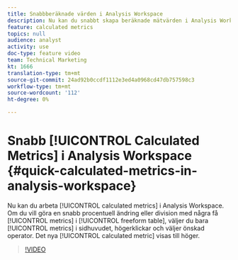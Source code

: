 ```yaml
---
title: Snabbberäknade värden i Analysis Workspace
description: Nu kan du snabbt skapa beräknade mätvärden i Analysis Workspace.  Om du vill göra en snabb procentuell ändring eller division med några mätvärden i frihandstabellen väljer du bara mätvärdena i huvudet, högerklickar och väljer den operator du vill använda.  Det nya beräknade måttet visas till höger.
feature: calculated metrics
topics: null
audience: analyst
activity: use
doc-type: feature video
team: Technical Marketing
kt: 1666
translation-type: tm+mt
source-git-commit: 24ad92b0ccdf1112e3ed4a0968cd47db757598c3
workflow-type: tm+mt
source-wordcount: '112'
ht-degree: 0%

---
```



# Snabb [!UICONTROL Calculated Metrics] i Analysis Workspace {#quick-calculated-metrics-in-analysis-workspace}

Nu kan du arbeta [!UICONTROL calculated metrics] i Analysis Workspace.  Om du vill göra en snabb procentuell ändring eller division med några få [!UICONTROL metrics] i [!UICONTROL freeform table], väljer du bara [!UICONTROL metrics] i sidhuvudet, högerklickar och väljer önskad operator.  Det nya [!UICONTROL calculated metric] visas till höger.

>[!VIDEO](https://video.tv.adobe.com/v/23126/?quality=12)
